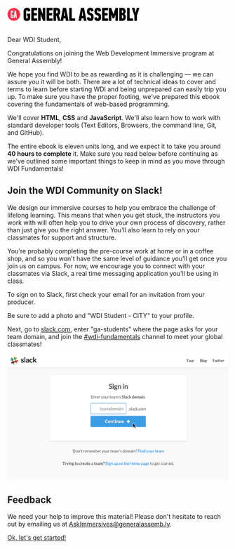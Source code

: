 ![GA Logo](assets/GA_logo.png)
<br>
<br>

Dear WDI Student,

Congratulations on joining the Web Development Immersive program at General Assembly!

We hope you find WDI to be as rewarding as it is challenging — we can assure you it will be both. There are a lot of technical ideas to cover and terms to learn before starting WDI and being unprepared can easily trip you up. To make sure you have the proper footing, we've prepared this ebook covering the fundamentals of web-based programming.

We'll cover **HTML**, **CSS** and **JavaScript**.  We'll also learn how to work with standard developer tools (Text Editors, Browsers, the command line, Git, and GitHub).

The entire ebook is eleven units long, and we expect it to take you around **40 hours to complete** it. Make sure you read below before continuing as we've outlined some important things to keep in mind as you move through WDI Fundamentals!


## Join the WDI Community on Slack!

We design our immersive courses to help you embrace the challenge of lifelong learning. This means that when you get stuck, the instructors you work with will often help you to drive your own process of discovery, rather than just give you the right answer. You'll also learn to rely on your classmates for support and structure.

You're probably completing the pre-course work at home or in a coffee shop, and so you won't have the same level of guidance you'll get once you join us on campus. For now, we encourage you to connect with your classmates via Slack, a real time messaging application you'll be using in class.

To sign on to Slack, first check your email for an invitation from your producer.

Be sure to add a photo and "WDI Student - CITY" to your profile.

Next, go to [slack.com](https://slack.com/signin), enter "ga-students" where the
page asks for your team domain, and join the [#wdi-fundamentals](https://ga-students.slack.com/messages/wdi-fundamentals/) channel to meet your global classmates!

![Step-by-step Slack Tutorial](assets/chapter0/slack_tutorial.gif)


## Feedback

We need your help to improve this material!  Please don't hesitate to reach out
by emailing us at [AskImmersives@generalassemb.ly](AskImmersives@generalassemb.ly).

[Ok, let's get started!](00_chapter/02_lesson.md)

